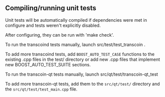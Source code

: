 Compiling/running unit tests
------------------------------------

Unit tests will be automatically compiled if dependencies were met in configure
and tests weren't explicitly disabled.

After configuring, they can be run with 'make check'.

To run the transcoind tests manually, launch src/test/test_transcoin .

To add more transcoind tests, add `BOOST_AUTO_TEST_CASE` functions to the existing
.cpp files in the test/ directory or add new .cpp files that
implement new BOOST_AUTO_TEST_SUITE sections.

To run the transcoin-qt tests manually, launch src/qt/test/transcoin-qt_test

To add more transcoin-qt tests, add them to the `src/qt/test/` directory and
the `src/qt/test/test_main.cpp` file.
